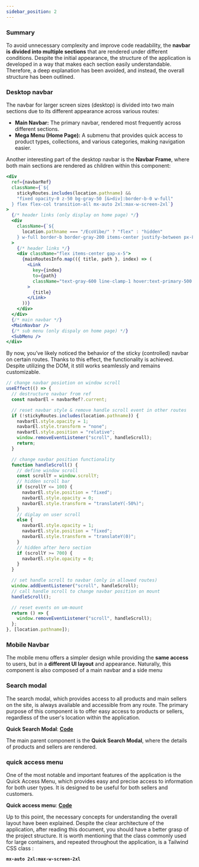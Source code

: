 ```yaml
---
sidebar_position: 2
---
```


### Summary

To avoid unnecessary complexity and improve code readability, the **navbar is divided into multiple sections** that are rendered under different conditions. Despite the initial appearance, the structure of the application is developed in a way that makes each section easily understandable. Therefore, a deep explanation has been avoided, and instead, the overall structure has been outlined.

### Desktop navbar

The navbar for larger screen sizes (desktop) is divided into two main sections due to its different appearance across various routes:

<ul>
  <li><strong>Main Navbar:</strong> The primary navbar, rendered most frequently across different sections.</li>
  <li><strong>Mega Menu (Home Page):</strong> A submenu that provides quick access to product types, collections, and various categories, making navigation easier.</li>
</ul>

Another interesting part of the desktop navbar is the **Navbar Frame**, where both main sections are rendered as children within this component:

```jsx title="jsx of navbar frame"
<div
  ref={navbarRef}
  className={`${
    stickyRoutes.includes(location.pathname) &&
    "fixed opacity-0 z-50 bg-gray-50 [&>div]:border-b-0 w-full"
  } flex flex-col transition-all mx-auto 2xl:max-w-screen-2xl`}
>
  {/* header links (only display on home page) */}
  <div
    className={`${
      location.pathname === "/EcoVibe/" ? "flex" : "hidden"
    } w-full border-b border-gray-200 items-center justify-between px-8 py-2`}
  >
    {/* header links */}
    <div className="flex items-center gap-x-5">
      {mainRoutesInfo.map(({ title, path }, index) => (
        <Link
          key={index}
          to={path}
          className="text-gray-600 line-clamp-1 hover:text-primary-500 transition-all duration-300"
        >
          {title}
        </Link>
      ))}
    </div>
  </div>
  {/* main navbar */}
  <MainNavbar />
  {/* sub menu (only dispaly on home page) */}
  <SubMenu />
</div>
```

By now, you’ve likely noticed the behavior of the sticky (controlled) navbar on certain routes. Thanks to this effect, the functionality is achieved. Despite utilizing the DOM, it still works seamlessly and remains customizable.

```jsx title="use sticky control"
// change navbar posiotion on window scroll
useEffect(() => {
  // destructure navbar from ref
  const navbarEl = navbarRef?.current;

  // reset navbar style & remove handle scroll event in other routes
  if (!stickyRoutes.includes(location.pathname)) {
    navbarEl.style.opacity = 1;
    navbarEl.style.transform = "none";
    navbarEl.style.position = "relative";
    window.removeEventListener("scroll", handleScroll);
    return;
  }

  // change navbar position functionality
  function handleScroll() {
    // define window scroll
    const scrollY = window.scrollY;
    // hidden scroll bar
    if (scrollY <= 100) {
      navbarEl.style.position = "fixed";
      navbarEl.style.opacity = 0;
      navbarEl.style.transform = "translateY(-50%)";
    }
    // diplay on user scroll
    else {
      navbarEl.style.opacity = 1;
      navbarEl.style.position = "fixed";
      navbarEl.style.transform = "translateY(0)";
    }
    // hidden after hero section
    if (scrollY >= 700) {
      navbarEl.style.opacity = 0;
    }
  }

  // set handle scroll to navbar (only in allowed routes)
  window.addEventListener("scroll", handleScroll);
  // call handle scroll to change navbar position on mount
  handleScroll();

  // reset events on um-mount
  return () => {
    window.removeEventListener("scroll", handleScroll);
  };
}, [location.pathname]);
```

### Mobile Navbar

The mobile menu offers a simpler design while providing the **same access** to users, but in a **different UI layout** and appearance. Naturally, this component is also composed of a main navbar and a side menu

### Search modal

The search modal, which provides access to all products and main sellers on the site, is always available and accessible from any route. The primary purpose of this component is to offer easy access to products or sellers, regardless of the user's location within the application.

**Quick Search Modal**: **[Code](https://github.com/its-mohammad-js/EcoVibe/tree/main/src/layout/Navbar/modals/Search%20Modal)**

The main parent component is the **Quick Search Modal**, where the details of products and sellers are rendered.

### quick access menu

One of the most notable and important features of the application is the Quick Access Menu, which provides easy and precise access to information for both user types. It is designed to be useful for both sellers and customers.

**Quick access menu**: **[Code](https://github.com/its-mohammad-js/EcoVibe/tree/main/src/layout/Navbar/modals/Quick%20Access%20Menu)**

Up to this point, the necessary concepts for understanding the overall layout have been explained. Despite the clear architecture of the application, after reading this document, you should have a better grasp of the project structure. It is worth mentioning that the class commonly used for large containers, and repeated throughout the application, is a Tailwind CSS class :

<code><strong>mx-auto 2xl:max-w-screen-2xl</strong></code>
